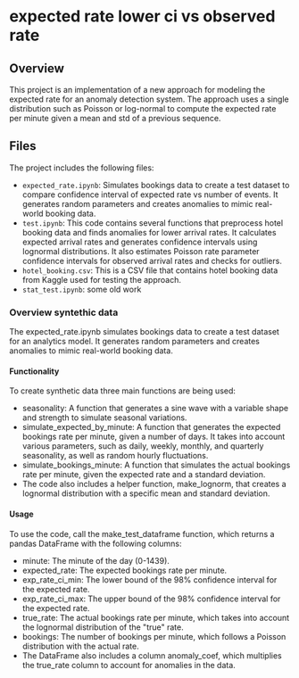 # expected rate lower ci vs observed rate

## Overview
This project is an implementation of a new approach for modeling the expected rate for an anomaly detection system. The approach uses a single distribution such as Poisson or log-normal to compute the expected rate per minute given a mean and std of a previous sequence.

## Files
The project includes the following files:

- ```expected_rate.ipynb```: Simulates bookings data to create a test dataset to compare confidence interval of expected rate vs number of events. It generates random parameters and creates anomalies to mimic real-world booking data.
- ```test.ipynb```:  This code contains several functions that preprocess hotel booking data and finds anomalies for lower arrival rates. It calculates expected arrival rates and generates confidence intervals using lognormal distributions. It also estimates Poisson rate parameter confidence intervals for observed arrival rates and checks for outliers. 
- ```hotel_booking.csv```: This is a CSV file that contains hotel booking data from Kaggle used for testing the approach.
- ```stat_test.ipynb```: some old work


### Overview syntethic data
The expected_rate.ipynb simulates bookings data to create a test dataset for an analytics model. It generates random parameters and creates anomalies to mimic real-world booking data.

#### Functionality
To create synthetic data three main functions are being used:
- seasonality: A function that generates a sine wave with a variable shape and strength to simulate seasonal variations.
- simulate_expected_by_minute: A function that generates the expected bookings rate per minute, given a number of days. It takes into account various parameters, such as daily, weekly, monthly, and quarterly seasonality, as well as random hourly fluctuations.
- simulate_bookings_minute: A function that simulates the actual bookings rate per minute, given the expected rate and a standard deviation.
- The code also includes a helper function, make_lognorm, that creates a lognormal distribution with a specific mean and standard deviation.

#### Usage
To use the code, call the make_test_dataframe function, which returns a pandas DataFrame with the following columns:

- minute: The minute of the day (0-1439).
- expected_rate: The expected bookings rate per minute.
- exp_rate_ci_min: The lower bound of the 98% confidence interval for the expected rate.
- exp_rate_ci_max: The upper bound of the 98% confidence interval for the expected rate.
- true_rate: The actual bookings rate per minute, which takes into account the lognormal distribution of the "true" rate.
- bookings: The number of bookings per minute, which follows a Poisson distribution with the actual rate.
- The DataFrame also includes a column anomaly_coef, which multiplies the true_rate column to account for anomalies in the data.

